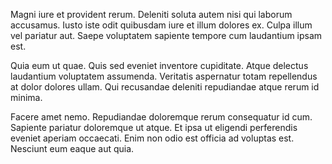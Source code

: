 Magni iure et provident rerum. Deleniti soluta autem nisi qui laborum accusamus. Iusto iste odit quibusdam iure et illum dolores ex. Culpa illum vel pariatur aut. Saepe voluptatem sapiente tempore cum laudantium ipsam est.
 Quia eum ut quae. Quis sed eveniet inventore cupiditate. Atque delectus laudantium voluptatem assumenda. Veritatis aspernatur totam repellendus at dolor dolores ullam. Qui recusandae deleniti repudiandae atque rerum id minima.
 Facere amet nemo. Repudiandae doloremque rerum consequatur id cum. Sapiente pariatur doloremque ut atque. Et ipsa ut eligendi perferendis eveniet aperiam occaecati. Enim non odio est officia ad voluptas est. Nesciunt eum eaque aut quia.